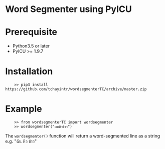 # Word Segmenter using PyICU

# Prerequisite
 - Python3.5 or later
 - PyICU >= 1.9.7

# Installation
```
    >> pip3 install https://github.com/tchayintr/wordsegmenterTC/archive/master.zip
```
# Example
```
    >> from wordsegmenterTC import wordsegmenter
    >> wordsegmenter("ผมหิวข้าว")
```

The `wordsegmenter()` function will return a word-segmented line as a string e.g. "ฉัน หิว ข้าว"